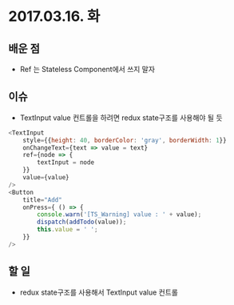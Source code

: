 # 2017.03.16. 화

## 배운 점

* Ref 는 Stateless Component에서 쓰지 말자

## 이슈

* TextInput value 컨트롤을 하려면 redux state구조를 사용해야 될 듯

```javascript
<TextInput
    style={{height: 40, borderColor: 'gray', borderWidth: 1}}
    onChangeText={text => value = text}
    ref={node => {
        textInput = node
    }}
    value={value}
/>
<Button
    title="Add"
    onPress={ () => {
        console.warn('[TS_Warning] value : ' + value);
        dispatch(addTodo(value));
        this.value = ' ';
    }}
/>
```

## 할 일

* redux state구조를 사용해서 TextInput value 컨트롤
